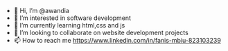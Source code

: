 - 👋 Hi, I’m @awandia
- 👀 I’m interested in software development 
- 🌱 I’m currently learning html,css and js
- 💞️ I’m looking to collaborate on website development projects
- 📫 How to reach me https://www.linkedin.com/in/fanis-mbiu-823103239

<!---
awandia/awandia is a ✨ special ✨ repository because its `README.md` (this file) appears on your GitHub profile.
You can click the Preview link to take a look at your changes.
--->
